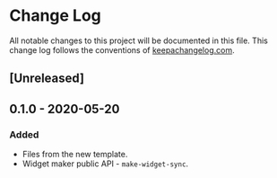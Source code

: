 # Change Log
All notable changes to this project will be documented in this file. This change log follows the conventions of [keepachangelog.com](http://keepachangelog.com/).

## [Unreleased]

## 0.1.0 - 2020-05-20
### Added
- Files from the new template.
- Widget maker public API - `make-widget-sync`.

